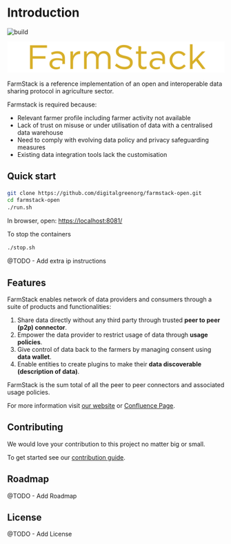# Introduction
![build](https://github.com/digitalgreenorg/farmstack-open/workflows/example_uc/badge.svg)

![](docs/.gitbook/assets/farmstack_horizontal_color_transparent-bg.png)

FarmStack is a reference implementation of an open and interoperable data sharing protocol in agriculture sector.

Farmstack is required because:

* Relevant farmer profile including farmer activity not available
* Lack of trust on misuse or under utilisation of data with a centralised data warehouse
* Need to comply with evolving data policy and privacy safeguarding measures
* Existing data integration tools lack the customisation

## Quick start

```bash
git clone https://github.com/digitalgreenorg/farmstack-open.git
cd farmstack-open
./run.sh
```

In browser, open: [https://localhost:8081/](https://localhost:8081/)

To stop the containers

```bash
./stop.sh
```

@TODO - Add extra ip instructions

## Features

FarmStack enables network of data providers and consumers through a suite of products and functionalities:

1. Share data directly without any third party through trusted **peer to peer \(p2p\) connector**.
2. Empower the data provider to restrict usage of data through **usage policies**.
3. Give control of data back to the farmers by managing consent using **data wallet**.
4. Enable entities to create plugins to make their **data discoverable \(description of data\)**.

FarmStack is the sum total of all the peer to peer connectors and associated usage policies.

For more information visit [our website](https://farmstack.digitalgreen.org) or [Confluence Page](https://digitalgreenorg.atlassian.net/wiki/spaces/FS/overview).

## Contributing

We would love your contribution to this project no matter big or small.

To get started see our [contribution guide](docs/contributing-to-farmstack.md).

## Roadmap

@TODO - Add Roadmap

## License

@TODO - Add License

